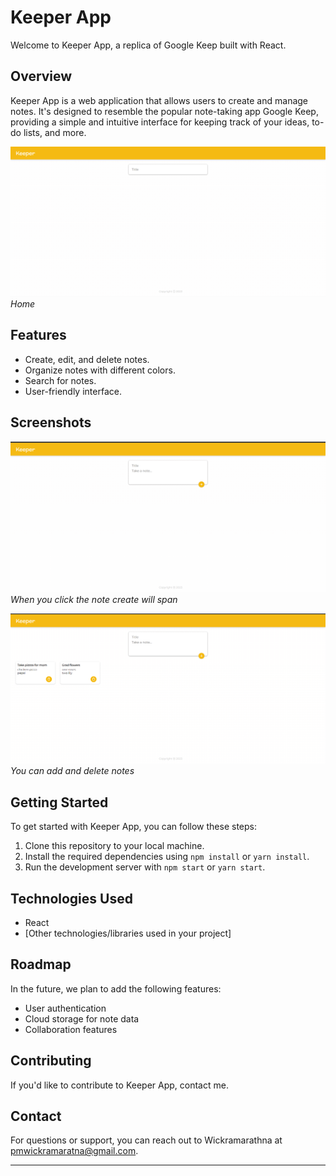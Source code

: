 # Keeper App

Welcome to Keeper App, a replica of Google Keep built with React.

## Overview

Keeper App is a web application that allows users to create and manage notes. It's designed to resemble the popular note-taking app Google Keep, providing a simple and intuitive interface for keeping track of your ideas, to-do lists, and more.

![Screenshot 1](./screenShots/Screenshot1.png)
_Home_

## Features

- Create, edit, and delete notes.
- Organize notes with different colors.
- Search for notes.
- User-friendly interface.

## Screenshots

![Screenshot 2](./screenShots/Screenshot2.png)
_When you click the note create will span_

![Screenshot 3](./screenShots/Screenshot3.png)
_You can add and delete notes_

## Getting Started

To get started with Keeper App, you can follow these steps:

1. Clone this repository to your local machine.
2. Install the required dependencies using `npm install` or `yarn install`.
3. Run the development server with `npm start` or `yarn start`.

## Technologies Used

- React
- [Other technologies/libraries used in your project]

## Roadmap

In the future, we plan to add the following features:

- User authentication
- Cloud storage for note data
- Collaboration features

## Contributing

If you'd like to contribute to Keeper App, contact me.

## Contact

For questions or support, you can reach out to Wickramarathna at pmwickramaratna@gmail.com.

---
